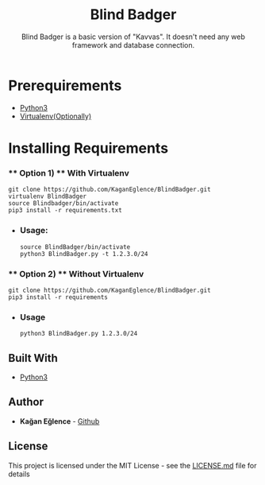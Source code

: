 <h1 align="center"> Blind Badger </h1>
<div align="center">
Blind Badger is a basic version of "Kavvas". It doesn't need any web framework and database connection.
</div>
<br>



# Prerequirements
* [Python3](https://www.python.org/downloads/)
* [Virtualenv(Optionally)](https://virtualenv.pypa.io/en/stable/installation/)

#  Installing Requirements

###  ** Option 1) ** With Virtualenv

    git clone https://github.com/KaganEglence/BlindBadger.git
    virtualenv BlindBadger
    source Blindbadger/bin/activate
    pip3 install -r requirements.txt

* ### Usage:

      source BlindBadger/bin/activate
      python3 BlindBadger.py -t 1.2.3.0/24

###  ** Option 2) ** Without Virtualenv


    git clone https://github.com/KaganEglence/BlindBadger.git
    pip3 install -r requirements

* ### Usage

      python3 BlindBadger.py 1.2.3.0/24




## Built With

* [Python3](https://www.python.org/)



## Author

* **Kağan Eğlence** - [Github](https://github.com/KaganEglence/)



## License

This project is licensed under the MIT License - see the [LICENSE.md](LICENSE.md) file for details
